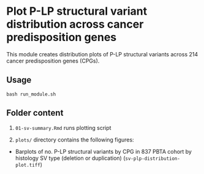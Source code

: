 # Plot P-LP structural variant distribution across cancer predisposition genes

This module creates distribution plots of P-LP structural variants across 214 cancer predisposition genes (CPGs).

## Usage

`bash run_module.sh` 

## Folder content 

1. `01-sv-summary.Rmd` runs plotting script
  
2. `plots/` directory contains the following figures: 
  - Barplots of no. P-LP structural variants by CPG in 837 PBTA cohort by histology SV type (deletion or duplication) (`sv-plp-distribution-plot.tiff`)

